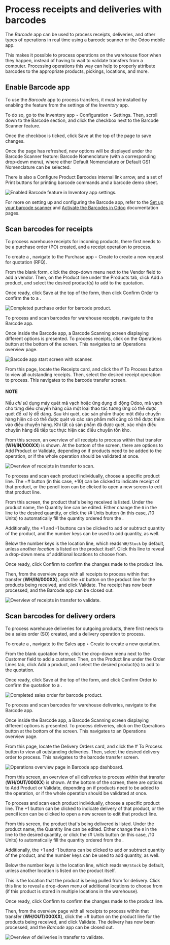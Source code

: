 # Process receipts and deliveries with barcodes

<a id="barcode-operations-intro"></a>

The *Barcode* app can be used to process receipts, deliveries, and other types of operations in real
time using a barcode scanner or the Odoo mobile app.

This makes it possible to process operations on the warehouse floor when they happen, instead of
having to wait to validate transfers from a computer. Processing operations this way can help to
properly attribute barcodes to the appropriate products, pickings, locations, and more.

## Enable Barcode app

To use the *Barcode* app to process transfers, it must be installed by enabling the feature from the
settings of the *Inventory* app.

To do so, go to the Inventory app ‣ Configuration ‣ Settings. Then, scroll down
to the Barcode section, and click the checkbox next to the Barcode Scanner
feature.

Once the checkbox is ticked, click Save at the top of the page to save changes.

Once the page has refreshed, new options will be displayed under the Barcode Scanner
feature: Barcode Nomenclature (with a corresponding drop-down menu), where either
Default Nomenclature or Default GS1 Nomenclature can be selected.

There is also a Configure Product Barcodes internal link arrow, and a set of
Print buttons for printing barcode commands and a barcode demo sheet.

![Enabled Barcode feature in Inventory app settings.](../../../../_images/receipts-deliveries-barcode-setting.png)

For more on setting up and configuring the Barcode app, refer to the [Set up your
barcode scanner](../setup/hardware.md) and [Activate the Barcodes in Odoo](../setup/software.md)
documentation pages.

<a id="barcode-operations-scan-received-products"></a>

## Scan barcodes for receipts

To process warehouse receipts for incoming products, there first needs to be a purchase order (PO)
created, and a receipt operation to process.

To create a , navigate to the Purchase app ‣ Create to
create a new request for quotation (RFQ).

From the blank  form, click the drop-down menu next to the
Vendor field to add a vendor. Then, on the Product line under the
Products tab, click Add a product, and select the desired product(s) to add
to the quotation.

Once ready, click Save at the top of the form, then click Confirm Order to
confirm the  to a .

![Completed purchase order for barcode product.](../../../../_images/receipts-deliveries-purchase-order.png)

To process and scan barcodes for warehouse receipts, navigate to the Barcode app.

Once inside the Barcode app, a Barcode Scanning screen displaying different
options is presented. To process receipts, click on the Operations button at the bottom
of the screen. This navigates to an Operations overview page.

![Barcode app start screen with scanner.](../../../../_images/receipts-deliveries-barcode-scanner.png)

From this page, locate the Receipts card, and click the # To Process button
to view all outstanding receipts. Then, select the desired receipt operation to process. This
navigates to the barcode transfer screen.

#### NOTE
Nếu *chỉ* sử dụng máy quét mã vạch hoặc ứng dụng di động Odoo, mã vạch cho từng điều chuyển hàng của một loại thao tác tương ứng có thể được quét để xử lý dễ dàng. Sau khi quét, các sản phẩm thuộc một điều chuyển hàng hiện có có thể được quét và các sản phẩm mới cũng có thể được thêm vào điều chuyển hàng. Khi tất cả sản phẩm đã được quét, xác nhận điều chuyển hàng để tiếp tục thực hiện các điều chuyển tồn kho.

From this screen, an overview of all receipts to process within that transfer (**WH/IN/000XX**) is
shown. At the bottom of the screen, there are options to Add Product or
Validate, depending on if products need to be added to the operation, or if the whole
operation should be validated at once.

![Overview of receipts in transfer to scan.](../../../../_images/receipts-deliveries-scanner-overview.png)

To process and scan each product individually, choose a specific product line. The +#
button (in this case, +10) can be clicked to indicate receipt of that product, or the
pencil icon can be clicked to open a new screen to edit that product line.

From this screen, the product that's being received is listed. Under the product name, the
Quantity line can be edited. Either change the `0` in the line to the desired quantity,
or click the /# Units button (in this case, /10 Units) to automatically fill
the quantity ordered from the .

Additionally, the +1 and -1 buttons can be clicked to add or subtract
quantity of the product, and the number keys can be used to add quantity, as well.

Below the number keys is the location line, which reads `WH/Stock` by
default, unless another *location* is listed on the product itself. Click this line to reveal a
drop-down menu of additional locations to choose from.

Once ready, click Confirm to confirm the changes made to the product line.

Then, from the overview page with all receipts to process within that transfer (**WH/IN/000XX**),
click the +# button on the product line for the products being received, and click
Validate. The receipt has now been processed, and the Barcode app can be
closed out.

![Overview of receipts in transfer to validate.](../../../../_images/receipts-deliveries-validate-transfer.png)

## Scan barcodes for delivery orders

To process warehouse deliveries for outgoing products, there first needs to be a sales order (SO)
created, and a delivery operation to process.

To create a , navigate to the Sales app ‣ Create to
create a new quotation.

From the blank quotation form, click the drop-down menu next to the Customer field to
add a customer. Then, on the Product line under the Order Lines tab, click
Add a product, and select the desired product(s) to add to the quotation.

Once ready, click Save at the top of the form, and click Confirm Order to
confirm the quotation to a .

![Completed sales order for barcode product.](../../../../_images/receipts-deliveries-sales-order.png)

To process and scan barcodes for warehouse deliveries, navigate to the Barcode app.

Once inside the Barcode app, a Barcode Scanning screen displaying different
options is presented. To process deliveries, click on the Operations button at the
bottom of the screen. This navigates to an Operations overview page.

From this page, locate the Delivery Orders card, and click the # To Process
button to view all outstanding deliveries. Then, select the desired delivery order to process. This
navigates to the barcode transfer screen.

![Operations overview page in Barcode app dashboard.](../../../../_images/receipts-deliveries-operations-page.png)

From this screen, an overview of all deliveries to process within that transfer (**WH/OUT/000XX**)
is shown. At the bottom of the screen, there are options to Add Product or
Validate, depending on if products need to be added to the operation, or if the whole
operation should be validated at once.

To process and scan each product individually, choose a specific product line. The +1
button can be clicked to indicate delivery of that product, or the pencil icon can be
clicked to open a new screen to edit that product line.

From this screen, the product that's being delivered is listed. Under the product name, the
Quantity line can be edited. Either change the `0` in the line to the desired quantity,
or click the /# Units button (in this case, /10 Units) to automatically fill
the quantity ordered from the .

Additionally, the +1 and -1 buttons can be clicked to add or subtract
quantity of the product, and the number keys can be used to add quantity, as well.

Below the number keys is the location line, which reads `WH/Stock` by
default, unless another location is listed on the product itself.

This is the location that the product is being pulled from for delivery. Click this line to reveal a
drop-down menu of additional locations to choose from (if this product is stored in multiple
locations in the warehouse).

Once ready, click Confirm to confirm the changes made to the product line.

Then, from the overview page with all receipts to process within that transfer (**WH/OUT/000XX**),
click the +# button on the product line for the products being received, and click
Validate. The delivery has now been processed, and the *Barcode* app can be closed out.

![Overview of deliveries in transfer to validate.](../../../../_images/receipts-deliveries-validate-delivery.png)
